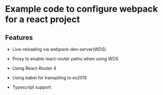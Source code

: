 Example code to configure webpack for a react project
=

Features
-

* Live-reloading via webpack-dev-server(WDS)

* Proxy to enable react-router paths when using WDS

* Using React-Router 4

* Using babel for transpiling to es2015

* Typescript support
